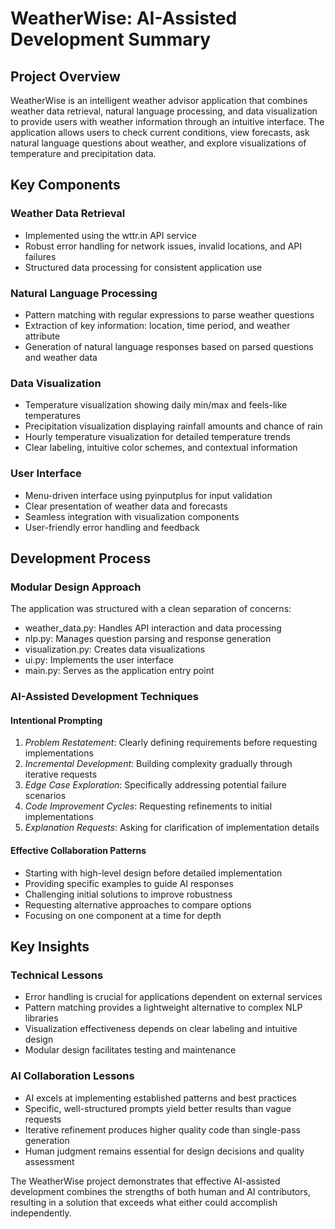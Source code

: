 # WeatherWise: AI-Assisted Development Summary

## Project Overview
WeatherWise is an intelligent weather advisor application that combines weather data retrieval, natural language processing, and data visualization to provide users with weather information through an intuitive interface. The application allows users to check current conditions, view forecasts, ask natural language questions about weather, and explore visualizations of temperature and precipitation data.

## Key Components

### Weather Data Retrieval
- Implemented using the wttr.in API service
- Robust error handling for network issues, invalid locations, and API failures
- Structured data processing for consistent application use

### Natural Language Processing
- Pattern matching with regular expressions to parse weather questions
- Extraction of key information: location, time period, and weather attribute
- Generation of natural language responses based on parsed questions and weather data

### Data Visualization
- Temperature visualization showing daily min/max and feels-like temperatures
- Precipitation visualization displaying rainfall amounts and chance of rain
- Hourly temperature visualization for detailed temperature trends
- Clear labeling, intuitive color schemes, and contextual information

### User Interface
- Menu-driven interface using pyinputplus for input validation
- Clear presentation of weather data and forecasts
- Seamless integration with visualization components
- User-friendly error handling and feedback

## Development Process

### Modular Design Approach
The application was structured with a clean separation of concerns:
- weather_data.py: Handles API interaction and data processing
- nlp.py: Manages question parsing and response generation
- visualization.py: Creates data visualizations
- ui.py: Implements the user interface
- main.py: Serves as the application entry point

### AI-Assisted Development Techniques

#### Intentional Prompting
1. *Problem Restatement*: Clearly defining requirements before requesting implementations
2. *Incremental Development*: Building complexity gradually through iterative requests
3. *Edge Case Exploration*: Specifically addressing potential failure scenarios
4. *Code Improvement Cycles*: Requesting refinements to initial implementations
5. *Explanation Requests*: Asking for clarification of implementation details

#### Effective Collaboration Patterns
- Starting with high-level design before detailed implementation
- Providing specific examples to guide AI responses
- Challenging initial solutions to improve robustness
- Requesting alternative approaches to compare options
- Focusing on one component at a time for depth

## Key Insights

### Technical Lessons
- Error handling is crucial for applications dependent on external services
- Pattern matching provides a lightweight alternative to complex NLP libraries
- Visualization effectiveness depends on clear labeling and intuitive design
- Modular design facilitates testing and maintenance

### AI Collaboration Lessons
- AI excels at implementing established patterns and best practices
- Specific, well-structured prompts yield better results than vague requests
- Iterative refinement produces higher quality code than single-pass generation
- Human judgment remains essential for design decisions and quality assessment

The WeatherWise project demonstrates that effective AI-assisted development combines the strengths of both human and AI contributors, resulting in a solution that exceeds what either could accomplish independently.

